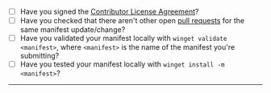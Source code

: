 - [ ] Have you signed the [Contributor License Agreement](https://cla.opensource.microsoft.com/microsoft/winget-pkgs)?
- [ ] Have you checked that there aren't other open [pull requests](https://github.com/microsoft/winget-pkgs/pulls) for the same manifest update/change?
- [ ] Have you validated your manifest locally with `winget validate <manifest>`, where `<manifest>` is the name of the manifest you're submitting?
- [ ] Have you tested your manifest locally with `winget install -m <manifest>`?

-----
